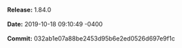 **Release:** 
1.84.0
<br><br>**Date:** 
2019-10-18 09:10:49 -0400
<br><br>**Commit:** 
032ab1e07a88be2453d95b6e2ed0526d697e9f1c
